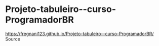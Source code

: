 # Projeto-tabuleiro--curso-ProgramadorBR
  https://fregnani123.github.io/Projeto-tabuleiro--curso-ProgramadorBR/
Source
